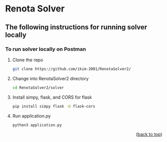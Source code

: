 # Renota Solver
## The following instructions for running solver locally

### To run solver locally on Postman

1. Clone the repo
   ```sh
   git clone https://github.com/ikim-2001/RenotaSolver2/
   ```
2. Change into RenotaSolver2 directory
   ```sh
   cd RenotaSolver2/solver
   ```
3. Install simpy, flask, and CORS for flask
   ```sh
   pip install simpy flask -U flask-cors
   ```
   

4. Run application.py 
   ```sh
   python3 application.py 
   ```

<p align="right">(<a href="#readme-top">back to top</a>)</p>

